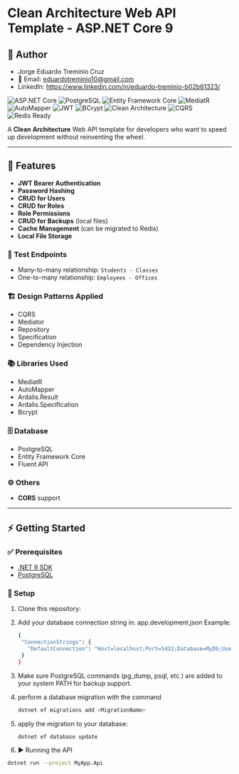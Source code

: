 # Clean Architecture Web API Template - ASP.NET Core 9
## 👤 Author
- Jorge Eduardo Treminio Cruz
- 📧 Email: eduardotreminio10@gmail.com
- Linkedln: https://www.linkedin.com/in/eduardo-treminio-b02b81323/

![ASP.NET Core](https://img.shields.io/badge/ASP.NET%20Core-512BD4?style=for-the-badge&logo=dotnet&logoColor=white)
![PostgreSQL](https://img.shields.io/badge/PostgreSQL-336791?style=for-the-badge&logo=postgresql&logoColor=white)
![Entity Framework Core](https://img.shields.io/badge/Entity%20Framework%20Core-512BD4?style=for-the-badge&logo=nuget&logoColor=white)
![MediatR](https://img.shields.io/badge/MediatR-FF6C37?style=for-the-badge&logo=nuget&logoColor=white)
![AutoMapper](https://img.shields.io/badge/AutoMapper-FF5733?style=for-the-badge&logo=nuget&logoColor=white)
![JWT](https://img.shields.io/badge/JWT-000000?style=for-the-badge&logo=jsonwebtokens&logoColor=white)
![BCrypt](https://img.shields.io/badge/BCrypt-00BFFF?style=for-the-badge&logo=lock&logoColor=white)
![Clean Architecture](https://img.shields.io/badge/Clean%20Architecture-4CAF50?style=for-the-badge&logo=lock&logoColor=white)
![CQRS](https://img.shields.io/badge/CQRS-FF9800?style=for-the-badge&logo=databricks&logoColor=white)
![Redis Ready](https://img.shields.io/badge/Cache%20Ready%20(Redis)-DC382D?style=for-the-badge&logo=redis&logoColor=white)

A **Clean Architecture** Web API template for developers who want to speed up development without reinventing the wheel.

---

## 🚀 Features

- **JWT Bearer Authentication**
- **Password Hashing**
- **CRUD for Users**
- **CRUD for Roles**
- **Role Permissions**
- **CRUD for Backups** (local files)
- **Cache Management** (can be migrated to Redis)
- **Local File Storage**

### 🔗 Test Endpoints

- Many-to-many relationship: `Students - Classes`
- One-to-many relationship: `Employees - Offices`

### 🏗 Design Patterns Applied

- CQRS
- Mediator
- Repository
- Specification
- Dependency Injection

### 📚 Libraries Used

- MediatR
- AutoMapper
- Ardalis.Result
- Ardalis.Specification
- Bcrypt

### 🗄 Database

- PostgreSQL
- Entity Framework Core
- Fluent API

### ⚙️ Others

- **CORS** support

---

## ⚡ Getting Started

### ✅ Prerequisites

- [.NET 9 SDK](https://dotnet.microsoft.com/)
- [PostgreSQL](https://www.postgresql.org/)

### 🔧 Setup

1. Clone this repository:
2. Add your database connection string in:
   app.development.json
   Example:
   
   ```bash
   {
    "ConnectionStrings": {
      "DefaultConnection": "Host=localhost;Port=5432;Database=MyDb;Username=postgres;Password=yourpassword"
    }
   }

4. Make sure PostgreSQL commands (pg_dump, psql, etc.) are added to your system PATH for backup support.
   
5. perform a database migration with the command
    ```bash
   dotnet ef migrations add <MigrationName>
6. apply the migration to your database:
   ```bash
   dotnet ef database update
7. ▶️ Running the API
  ```bash
  dotnet run --project MyApp.Api
